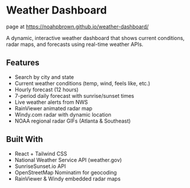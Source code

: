 #  Weather Dashboard
page at https://noahpbrown.github.io/weather-dashboard/

A dynamic, interactive weather dashboard that shows current conditions, radar maps, and forecasts using real-time weather APIs.

## Features

-  Search by city and state
-  Current weather conditions (temp, wind, feels like, etc.)
-  Hourly forecast (12 hours)
-  7-period daily forecast with sunrise/sunset times
-  Live weather alerts from NWS
-  RainViewer animated radar map
-  Windy.com radar with dynamic location
-  NOAA regional radar GIFs (Atlanta & Southeast)

##  Built With

- React + Tailwind CSS
- National Weather Service API (weather.gov)
- SunriseSunset.io API
- OpenStreetMap Nominatim for geocoding
- RainViewer & Windy embedded radar maps
